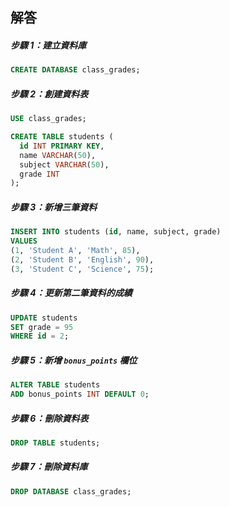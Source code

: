 ## 解答

##### **步驟 1：建立資料庫**
```sql
CREATE DATABASE class_grades;
```

##### **步驟 2：創建資料表**
```sql
USE class_grades;

CREATE TABLE students (
  id INT PRIMARY KEY,
  name VARCHAR(50),
  subject VARCHAR(50),
  grade INT
);
```

##### **步驟 3：新增三筆資料**
```sql
INSERT INTO students (id, name, subject, grade) 
VALUES 
(1, 'Student A', 'Math', 85),
(2, 'Student B', 'English', 90),
(3, 'Student C', 'Science', 75);
```

##### **步驟 4：更新第二筆資料的成績**
```sql
UPDATE students 
SET grade = 95 
WHERE id = 2;
```

##### **步驟 5：新增 `bonus_points` 欄位**
```sql
ALTER TABLE students 
ADD bonus_points INT DEFAULT 0;
```

##### **步驟 6：刪除資料表**
```sql
DROP TABLE students;
```

##### **步驟 7：刪除資料庫**
```sql
DROP DATABASE class_grades;
```
